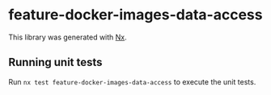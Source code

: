 # feature-docker-images-data-access

This library was generated with [Nx](https://nx.dev).

## Running unit tests

Run `nx test feature-docker-images-data-access` to execute the unit tests.

